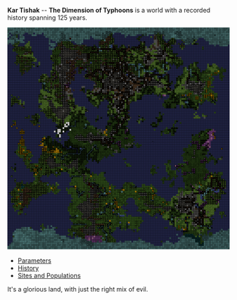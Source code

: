 **Kar Tishak** -- **The Dimension of Typhoons** is a world with a recorded history spanning 125 years.

![It is like this](./region1-00125-01-01-world_map.png)

  * [Parameters](./region1-world_gen_param.txt)
  * [History](./region1-00125-01-01-world_history.txt)
  * [Sites and Populations](./region1-00125-01-01-world_sites_and_pops.txt)

It's a glorious land, with just the right mix of evil.
